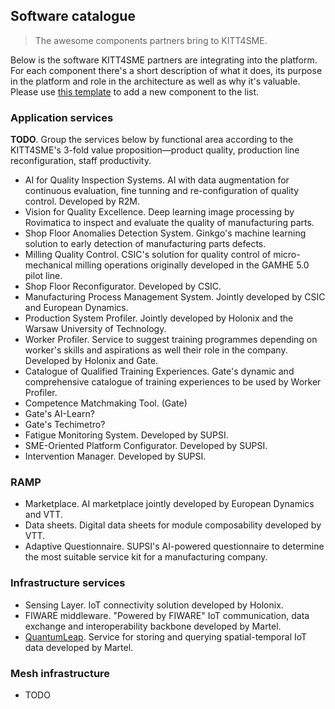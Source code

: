 Software catalogue
------------------
> The awesome components partners bring to KITT4SME.

Below is the software KITT4SME partners are integrating into the
platform. For each component there's a short description of what
it does, its purpose in the platform and role in the architecture
as well as why it's valuable. Please use [this template][template]
to add a new component to the list.


### Application services

**TODO**. Group the services below by functional area according
to the KITT4SME's 3-fold value proposition—product quality, production
line reconfiguration, staff productivity.

* AI for Quality Inspection Systems. AI with data augmentation for
  continuous evaluation, fine tunning and re-configuration of quality
  control. Developed by R2M.
* Vision for Quality Excellence. Deep learning image processing by
  Rovimatica to inspect and evaluate the quality of manufacturing
  parts.
* Shop Floor Anomalies Detection System. Ginkgo's machine learning
  solution to early detection of manufacturing parts defects.
* Milling Quality Control. CSIC's solution for quality control of
  micro-mechanical milling operations originally developed in the
  GAMHE 5.0 pilot line.
* Shop Floor Reconfigurator. Developed by CSIC.
* Manufacturing Process Management System. Jointly developed by CSIC
  and European Dynamics.
* Production System Profiler. Jointly developed by Holonix and the
  Warsaw University of Technology.
* Worker Profiler. Service to suggest training programmes depending
  on worker's skills and aspirations as well their role in the
  company. Developed by Holonix and Gate.
* Catalogue of Qualified Training Experiences. Gate's dynamic and
  comprehensive catalogue of training experiences to be used by
  Worker Profiler.
* Competence Matchmaking Tool. (Gate)
* Gate's AI-Learn?
* Gate's Techimetro?
* Fatigue Monitoring System. Developed by SUPSI.
* SME-Oriented Platform Configurator. Developed by SUPSI.
* Intervention Manager. Developed by SUPSI.


### RAMP

* Marketplace. AI marketplace jointly developed by European Dynamics
  and VTT.
* Data sheets. Digital data sheets for module composability developed
  by VTT.
* Adaptive Questionnaire. SUPSI's AI-powered questionnaire to determine
  the most suitable service kit for a manufacturing company.


### Infrastructure services

* Sensing Layer. IoT connectivity solution developed by Holonix.
* FIWARE middleware. "Powered by FIWARE" IoT communication, data
  exchange and interoperability backbone developed by Martel.
* [QuantumLeap][ql]. Service for storing and querying spatial-temporal
  IoT data developed by Martel.


### Mesh infrastructure

* TODO




[ql]: ./quantumleap.md
[template]: ./template.md
